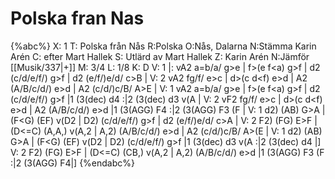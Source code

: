 # Polska fran Nas

{%abc%}
X: 1
T: Polska från Nås
R:Polska
O:Nås, Dalarna
N:Stämma Karin Arén
C: efter Mart Hallek
S: Utlärd av Mart Hallek
Z: Karin Arén
N:Jämför [[Musik/337|+]]
M: 3/4
L: 1/8
K: D
V: 1
|: vA2 a=b/a/ g>e | f>(e f<a) g>f | d2 (c/d/e/f/) g>f | d2 (e/f/)e/d/ c>B | 
V: 2
vA2 fg/f/ e>c | d>(c d<f) e>d | A2 (A/B/c/d/) e>d | A2 (c/d/)c/B/ A>E |
V: 1
vA2 a=b/a/ g>e | f>(e f<a) g>f | d2 (c/d/e/f/) g>f |1 (3(dec) d4 :|2 (3(dec) d3 v(A | 
V: 2
vF2 fg/f/ e>c | d>(c d<f) e>d | A2 (A/B/c/d/) e>d |1 (3(AGG) F4 :|2 (3(AGG) F3 (F | 
V: 1
d2) (AB) G>A | (F<G) (EF) v(D2 | D2) (c/d/e/f/) g>f | d2 (e/f/)e/d/ c>A | 
V: 2
F2) (FG) E>F | (D<=C) (A,A,) v(A,2 | A,2) (A/B/c/d/) e>d | A2 (c/d/)c/B/ A>(E | 
V: 1
d2) (AB) G>A | (F<G) (EF) v(D2 | D2) (c/d/e/f/) g>f |1 (3(dec) d3 v(A :|2 (3(dec) d4 |]
V: 2
F2) (FG) E>F | (D<=C) (CB,) v(A,2 | A,2) (A/B/c/d/) e>d |1 (3(AGG) F3 (F :|2 (3(AGG) F4|] 
{%endabc%}
